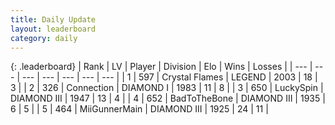 ```yaml
---
title: Daily Update
layout: leaderboard
category: daily
---
```


{: .leaderboard}
| Rank | LV | Player | Division | Elo | Wins | Losses |
| --- | --- | --- | --- | --- | --- | --- |
| <span data-change="51">1</span> | 597 | <span title="ID: 163201">Crystal Flames</span> | LEGEND | <span data-change="-47">2003</span> | <span data-change="-146">18</span> | <span data-change="-125">3</span> |
| <span data-change="2">2</span> | 326 | <span title="ID: 539711">Connection</span> | DIAMOND I | <span data-change="-288">1983</span> | <span data-change="-379">11</span> | <span data-change="-145">8</span> |
| <span data-change="11">3</span> | 650 | <span title="ID: 498412">LuckySpin</span> | DIAMOND III | <span data-change="-218">1947</span> | <span data-change="-213">13</span> | <span data-change="-111">4</span> |
| <span data-change="1">4</span> | 652 | <span title="ID: 391169">BadToTheBone</span> | DIAMOND III | <span data-change="-306">1935</span> | <span data-change="-197">6</span> | <span data-change="-96">5</span> |
| <span data-change="103">5</span> | 464 | <span title="ID: 468108">MiiGunnerMain</span> | DIAMOND III | <span data-change="-87">1925</span> | <span data-change="-18">24</span> | <span data-change="-9">11</span> |